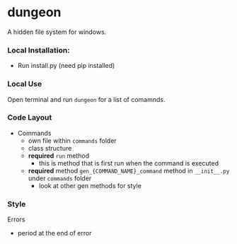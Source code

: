 # dungeon

A hidden file system for windows.

### Local Installation:

- Run install.py (need pip installed)

### Local Use

Open terminal and run `dungeon` for a list of comamnds.

### Code Layout

- Commands
    - own file within `commands` folder
    - class structure
    - **required** `run` method
        - this is method that is first run when the command is executed
    - **required** method `gen_{COMMAND_NAME}_command` method in `__init__.py` under `commands` folder
        - look at other gen methods for style

### Style

Errors
 - period at the end of error
